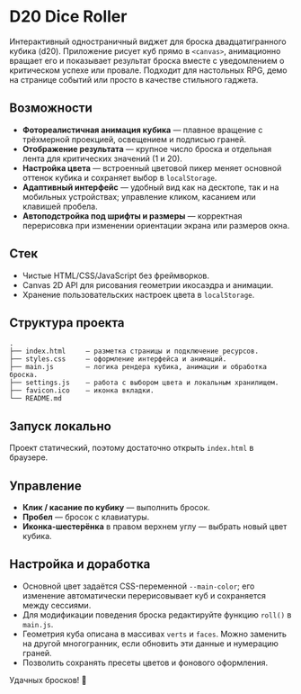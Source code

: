 # D20 Dice Roller

Интерактивный одностраничный виджет для броска двадцатигранного кубика (d20). Приложение рисует куб прямо в `<canvas>`, анимационно вращает его и показывает результат броска вместе с уведомлением о критическом успехе или провале. Подходит для настольных RPG, демо на странице событий или просто в качестве стильного гаджета.

## Возможности

- **Фотореалистичная анимация кубика** — плавное вращение с трёхмерной проекцией, освещением и подписью граней.
- **Отображение результата** — крупное число броска и отдельная лента для критических значений (1 и 20).
- **Настройка цвета** — встроенный цветовой пикер меняет основной оттенок кубика и сохраняет выбор в `localStorage`.
- **Адаптивный интерфейс** — удобный вид как на десктопе, так и на мобильных устройствах; управление кликом, касанием или клавишей пробела.
- **Автоподстройка под шрифты и размеры** — корректная перерисовка при изменении ориентации экрана или размеров окна.

## Стек

- Чистые HTML/CSS/JavaScript без фреймворков.
- Canvas 2D API для рисования геометрии икосаэдра и анимации.
- Хранение пользовательских настроек цвета в `localStorage`.

## Структура проекта

```
.
├── index.html     — разметка страницы и подключение ресурсов.
├── styles.css     — оформление интерфейса и анимаций.
├── main.js        — логика рендера кубика, анимации и обработка броска.
├── settings.js    — работа с выбором цвета и локальным хранилищем.
├── favicon.ico    — иконка вкладки.
└── README.md
```

## Запуск локально

Проект статический, поэтому достаточно открыть `index.html` в браузере. 

## Управление

- **Клик / касание по кубику** — выполнить бросок.
- **Пробел** — бросок с клавиатуры.
- **Иконка-шестерёнка** в правом верхнем углу — выбрать новый цвет кубика.

## Настройка и доработка

- Основной цвет задаётся CSS-переменной `--main-color`; его изменение автоматически перерисовывает куб и сохраняется между сессиями.
- Для модификации поведения броска редактируйте функцию `roll()` в `main.js`.
- Геометрия куба описана в массивах `verts` и `faces`. Можно заменить на другой многогранник, если обновить эти данные и нумерацию граней.
- Позволить сохранять пресеты цветов и фонового оформления.

Удачных бросков! 🎲
